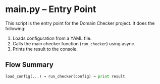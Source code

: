 # main.py – Entry Point

This script is the entry point for the Domain Checker project. It does the following:

1. Loads configuration from a YAML file.
2. Calls the main checker function (`run_checker`) using async.
3. Prints the result to the console.

## Flow Summary

```python
load_config(...) → run_checker(config) → print result
